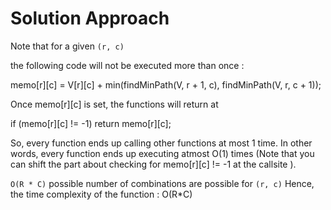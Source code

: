 # Solution Approach

Note that for a given `(r, c)`
 
the following code will not be executed more than once : 

memo[r][c] = V[r][c] + min(findMinPath(V, r + 1, c), findMinPath(V, r, c + 1));


Once memo[r][c] is set, the functions will return at 

if (memo[r][c] != -1) return memo[r][c];


So, every function ends up calling other functions at most 1 time. 
In other words, every function ends up executing atmost O(1) times (Note that you can shift the part about checking for memo[r][c] != -1 at the callsite ).

`O(R * C)` possible number of combinations are possible for `(r, c)`
Hence, the time complexity of the function : O(R*C)
